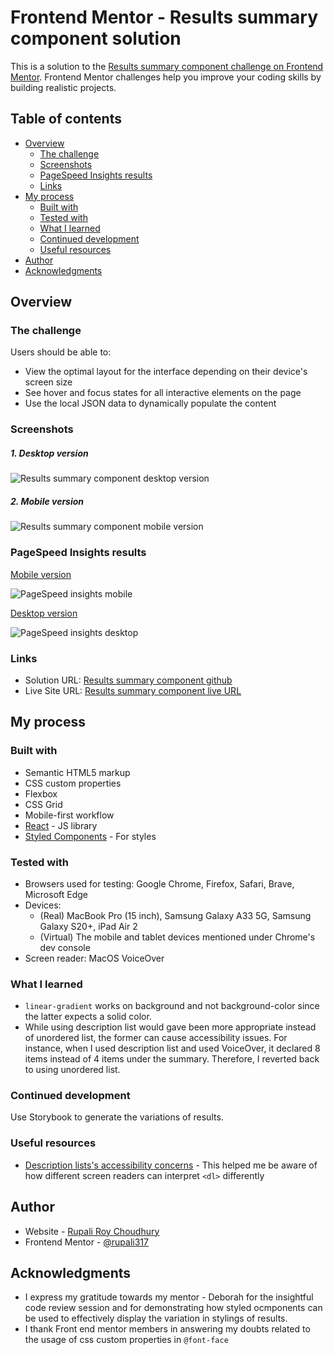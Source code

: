 # Frontend Mentor - Results summary component solution

This is a solution to the [Results summary component challenge on Frontend Mentor](https://www.frontendmentor.io/challenges/results-summary-component-CE_K6s0maV). Frontend Mentor challenges help you improve your coding skills by building realistic projects.

## Table of contents

- [Overview](#overview)
  - [The challenge](#the-challenge)
  - [Screenshots](#screenshots)
  - [PageSpeed Insights results](#pagespeed-insights-results)
  - [Links](#links)
- [My process](#my-process)
  - [Built with](#built-with)
  - [Tested with](#tested-with)
  - [What I learned](#what-i-learned)
  - [Continued development](#continued-development)
  - [Useful resources](#useful-resources)
- [Author](#author)
- [Acknowledgments](#acknowledgments)

## Overview

### The challenge

Users should be able to:

- View the optimal layout for the interface depending on their device's screen size
- See hover and focus states for all interactive elements on the page
- Use the local JSON data to dynamically populate the content

### Screenshots

##### 1. Desktop version

![Results summary component desktop version](./public/assets/images/Results%20summary%20component%20desktop%20version.png)

##### 2. Mobile version

![Results summary component mobile version](./public/assets/images/Results%20summary%20component%20mobile%20version.png)

### PageSpeed Insights results

[Mobile version](https://pagespeed.web.dev/analysis/https-results-summary-rc-netlify-app/12gimzc15z?form_factor=mobile)

![PageSpeed insights mobile](./public/assets/images/Page-speed-insights-mobile.png)

[Desktop version](https://pagespeed.web.dev/analysis/https-results-summary-rc-netlify-app/12gimzc15z?form_factor=desktop)

![PageSpeed insights desktop](./public/assets/images/Page-speed-insights-desktop.png)

### Links

- Solution URL: [Results summary component github](https://github.com/rupali317/results-summary-component-main)
- Live Site URL: [Results summary component live URL](https://results-summary-rc.netlify.app/)

## My process

### Built with

- Semantic HTML5 markup
- CSS custom properties
- Flexbox
- CSS Grid
- Mobile-first workflow
- [React](https://reactjs.org/) - JS library
- [Styled Components](https://styled-components.com/) - For styles

### Tested with

- Browsers used for testing: Google Chrome, Firefox, Safari, Brave, Microsoft Edge
- Devices:
  - (Real) MacBook Pro (15 inch), Samsung Galaxy A33 5G, Samsung Galaxy S20+, iPad Air 2
  - (Virtual) The mobile and tablet devices mentioned under Chrome's dev console
- Screen reader: MacOS VoiceOver

### What I learned

- `linear-gradient` works on background and not background-color since the latter expects a solid color.
- While using description list would gave been more appropriate instead of unordered list, the former can cause accessibility issues. For instance, when I used description list and used VoiceOver, it declared 8 items instead of 4 items under the summary. Therefore, I reverted back to using unordered list.

### Continued development

Use Storybook to generate the variations of results.

### Useful resources

- [Description lists's accessibility concerns](https://developer.mozilla.org/en-US/docs/Web/HTML/Element/dl#accessibility_concerns) - This helped me be aware of how different screen readers can interpret `<dl>` differently

## Author

- Website - [Rupali Roy Choudhury](https://www.linkedin.com/in/rupali-rc/)
- Frontend Mentor - [@rupali317](https://www.frontendmentor.io/profile/rupali317)

## Acknowledgments

- I express my gratitude towards my mentor - Deborah for the insightful code review session and for demonstrating how styled ocmponents can be used to effectively display the variation in stylings of results.
- I thank Front end mentor members in answering my doubts related to the usage of css custom properties in `@font-face`
